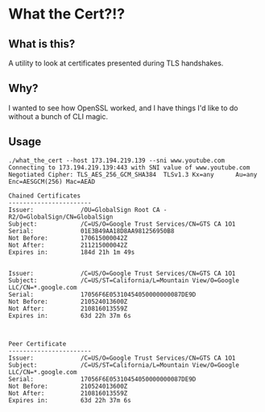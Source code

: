 # What the Cert?!?

## What is this?
A utility to look at certificates presented during TLS handshakes.

## Why?
I wanted to see how OpenSSL worked, and I have things I'd like to do without a bunch of CLI magic.

## Usage

```
./what_the_cert --host 173.194.219.139 --sni www.youtube.com
Connecting to 173.194.219.139:443 with SNI value of www.youtube.com
Negotiated Cipher: TLS_AES_256_GCM_SHA384  TLSv1.3 Kx=any      Au=any  Enc=AESGCM(256) Mac=AEAD

Chained Certificates
-----------------------
Issuer:             /OU=GlobalSign Root CA - R2/O=GlobalSign/CN=GlobalSign
Subject:            /C=US/O=Google Trust Services/CN=GTS CA 1O1
Serial:             01E3B49AA18D8AA981256950B8
Not Before:         170615000042Z
Not After:          211215000042Z
Expires in:         184d 21h 1m 49s


Issuer:             /C=US/O=Google Trust Services/CN=GTS CA 1O1
Subject:            /C=US/ST=California/L=Mountain View/O=Google LLC/CN=*.google.com
Serial:             17056F6E05310454050000000087DE9D
Not Before:         210524013600Z
Not After:          210816013559Z
Expires in:         63d 22h 37m 6s



Peer Certificate
-----------------------
Issuer:             /C=US/O=Google Trust Services/CN=GTS CA 1O1
Subject:            /C=US/ST=California/L=Mountain View/O=Google LLC/CN=*.google.com
Serial:             17056F6E05310454050000000087DE9D
Not Before:         210524013600Z
Not After:          210816013559Z
Expires in:         63d 22h 37m 6s


```
